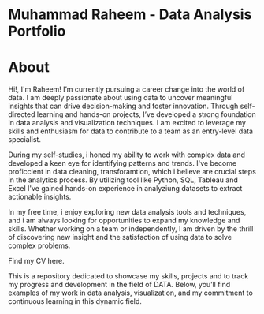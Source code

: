# Muhammad Raheem - Data Analysis Portfolio
# About

Hi!, I'm Raheem! I’m currently pursuing a career change into the world of data. I am deeply passionate about using data to uncover meaningful insights that can drive decision-making and foster innovation. Through self-directed learning and hands-on projects, I’ve developed a strong foundation in data analysis and visualization techniques. I am excited to leverage my skills and enthusiasm for data to contribute to a team as an entry-level data specialist.

During my self-studies, i honed my ability to work with complex data and developed a keen eye for identifying patterns and trends. I've become proficcient in data cleaning, transforamtion, which i believe are crucial steps in the analytics process. By utilizing tool like Python, SQL, Tableau and Excel I've gained hands-on experience in analyziung datasets to extract actionable insights. 

In my free time, i enjoy exploring new data analysis tools and techniques, and i am always looking for opportunities to expand my knowledge and skills. Whether working on  a team or independently, I am driven by the thrill of discovering new insight and the satisfaction of using data to solve complex problems.

Find my CV here.

This is a repository dedicated to showcase my skills, projects and to track my progress and development in the field of DATA.
Below, you’ll find examples of my work in data analysis, visualization, and my commitment to continuous learning in this dynamic field.
